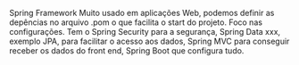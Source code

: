 Spring Framework
  Muito usado em aplicações Web, podemos definir as depências no arquivo .pom o que facilita o start do projeto. Foco nas configurações. Tem o Spring Security para a segurança, Spring Data xxx, exemplo JPA, para facilitar o acesso aos dados, Spring MVC para conseguir receber os dados do front end, Spring Boot que configura tudo. 
